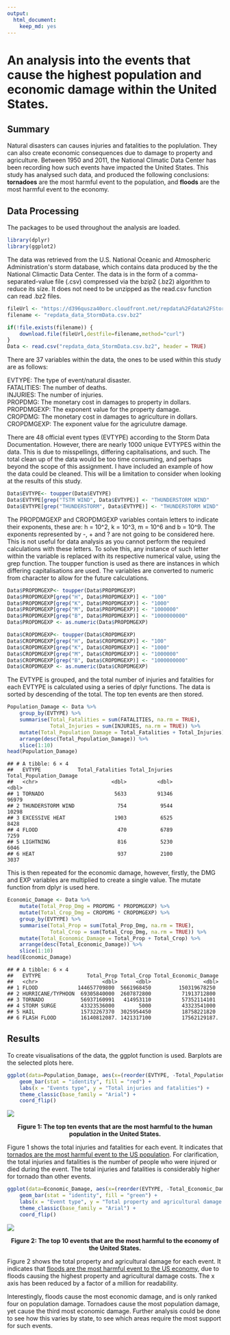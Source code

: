 ```yaml
---
output: 
  html_document: 
    keep_md: yes
---
```

# An analysis into the events that cause the highest population and economic damage within the United States.

## Summary

Natural disasters can causes injuries and fatalities to the poplulation. They can also create economic consequences due to damage to property and agriculture. Between 1950 and 2011, the National Climatic Data Center has been recording how such events have impacted the United States. This study has analysed such data, and produced the following conclusions: <b>tornadoes</b> are the most harmful event to the population, and <b>floods</b> are the most harmful event to the economy. 


## Data Processing

The packages to be used throughout the analysis are loaded. 


```r
library(dplyr)
library(ggplot2)
```

The data was retrieved from the U.S. National Oceanic and Atmospheric Administration's storm database, which contains data produced by the the National Climactic Data Center. The data is in the form of a comma-separated-value file (.csv) compressed via the bzip2 (.bz2) algorithm to reduce its size. It does not need to be unzipped as the read.csv function can read .bz2 files. 


```r
fileUrl <- "https://d396qusza40orc.cloudfront.net/repdata%2Fdata%2FStormData.csv.bz2"
filename <- "repdata_data_StormData.csv.bz2"

if(!file.exists(filename)) {
    download.file(fileUrl,destfile=filename,method="curl")
}
Data <- read.csv("repdata_data_StormData.csv.bz2", header = TRUE)
```

There are 37 variables within the data, the ones to be used within this study are as follows:

<p>EVTYPE: The type of event/natural disaster. <br>
FATALITIES: The number of deaths. <br>
INJURIES: The number of injuries. <br>
PROPDMG: The monetary cost in damages to property in dollars. <br>
PROPDMGEXP: The exponent value for the property damage. <br>
CROPDMG: The monetary cost in damages to agriculture in dollars. <br>
CROPDMGEXP: The exponent value for the agriculutre damage. <p>

There are 48 official event types (EVTYPE) according to the Storm Data Documentation. However, there are nearly 1000 unique EVTYPES within the data. This is due to misspellings, differing capitalisations, and such. The total clean up of the data would be too time consuming, and perhaps beyond the scope of this assignment. I have included an example of how the data could be cleaned. This will be a limitation to consider when looking at the results of this study.


```r
Data$EVTYPE<- toupper(Data$EVTYPE)
Data$EVTYPE[grep("TSTM WIND", Data$EVTYPE)] <- "THUNDERSTORM WIND"
Data$EVTYPE[grep("THUNDERSTORM", Data$EVTYPE)] <- "THUNDERSTORM WIND"
```

The PROPDMGEXP and CROPDMGEXP variables contain letters to indicate their exponents, these are: h = 10^2, k = 10^3, m = 10^6 and b = 10^9. The exponents represented by -, + and ? are not going to be considered here. This is not useful for data analysis as you cannot perform the required calculations with these letters. To solve this, any instance of such letter within the variable is replaced with its respective numerical value, using the grep function. The toupper function is used as there are instances in which differing capitalisations are used. The variables are converted to numeric from character to allow for the future calculations. 


```r
Data$PROPDMGEXP<- toupper(Data$PROPDMGEXP)
Data$PROPDMGEXP[grep("H", Data$PROPDMGEXP)] <- "100"
Data$PROPDMGEXP[grep("K", Data$PROPDMGEXP)] <- "1000"
Data$PROPDMGEXP[grep("M", Data$PROPDMGEXP)] <- "1000000"
Data$PROPDMGEXP[grep("B", Data$PROPDMGEXP)] <- "1000000000"
Data$PROPDMGEXP <- as.numeric(Data$PROPDMGEXP)

Data$CROPDMGEXP<- toupper(Data$CROPDMGEXP)
Data$CROPDMGEXP[grep("H", Data$CROPDMGEXP)] <- "100"
Data$CROPDMGEXP[grep("K", Data$CROPDMGEXP)] <- "1000"
Data$CROPDMGEXP[grep("M", Data$CROPDMGEXP)] <- "1000000"
Data$CROPDMGEXP[grep("B", Data$CROPDMGEXP)] <- "1000000000"
Data$CROPDMGEXP <- as.numeric(Data$CROPDMGEXP)
```

The EVTYPE is grouped, and the total number of injuries and fatalities for each EVTYPE is calculated using a series of dplyr functions. The data is sorted by descending of the total. The top ten events are then stored.   


```r
Population_Damage <- Data %>% 
    group_by(EVTYPE) %>% 
    summarise(Total_Fatalities = sum(FATALITIES, na.rm = TRUE), 
              Total_Injuries = sum(INJURIES, na.rm = TRUE)) %>%
    mutate(Total_Population_Damage = Total_Fatalities + Total_Injuries) %>% 
    arrange(desc(Total_Population_Damage)) %>% 
    slice(1:10)
head(Population_Damage)
```

```
## # A tibble: 6 × 4
##   EVTYPE            Total_Fatalities Total_Injuries Total_Population_Damage
##   <chr>                        <dbl>          <dbl>                   <dbl>
## 1 TORNADO                       5633          91346                   96979
## 2 THUNDERSTORM WIND              754           9544                   10298
## 3 EXCESSIVE HEAT                1903           6525                    8428
## 4 FLOOD                          470           6789                    7259
## 5 LIGHTNING                      816           5230                    6046
## 6 HEAT                           937           2100                    3037
```

This is then repeated for the economic damage, however, firstly, the DMG and EXP variables are multiplied to create a single value. The mutate function from dplyr is used here. 


```r
Economic_Damage <- Data %>% 
    mutate(Total_Prop_Dmg = PROPDMG * PROPDMGEXP) %>% 
    mutate(Total_Crop_Dmg = CROPDMG * CROPDMGEXP) %>%
    group_by(EVTYPE) %>% 
    summarise(Total_Prop = sum(Total_Prop_Dmg, na.rm = TRUE), 
              Total_Crop = sum(Total_Crop_Dmg, na.rm = TRUE)) %>%
    mutate(Total_Economic_Damage = Total_Prop + Total_Crop) %>% 
    arrange(desc(Total_Economic_Damage)) %>% 
    slice(1:10)
head(Economic_Damage)
```

```
## # A tibble: 6 × 4
##   EVTYPE               Total_Prop Total_Crop Total_Economic_Damage
##   <chr>                     <dbl>      <dbl>                 <dbl>
## 1 FLOOD             144657709800  5661968450         150319678250 
## 2 HURRICANE/TYPHOON  69305840000  2607872800          71913712800 
## 3 TORNADO            56937160991   414953110          57352114101 
## 4 STORM SURGE        43323536000        5000          43323541000 
## 5 HAIL               15732267370  3025954450          18758221820 
## 6 FLASH FLOOD        16140812087. 1421317100          17562129187.
```

## Results 

To create visualisations of the data, the ggplot function is used. Barplots are the selected plots here. 


```r
ggplot(data=Population_Damage, aes(x=(reorder(EVTYPE, -Total_Population_Damage)), y=Total_Population_Damage)) +
    geom_bar(stat = "identity", fill = "red") +
    labs(x = "Events type", y = "Total injuries and fatalities") +
    theme_classic(base_family = "Arial") +
    coord_flip() 
```

![](CourseProject2_files/figure-html/unnamed-chunk-7-1.png)<!-- -->

<center><b>Figure 1: The top ten events that are the most harmful to the human population in the United States.</b></center>

Figure 1 shows the total injuries and fatalities for each event. It indicates that <u>tornados are the most harmful event to the US population</u>. For clarification, the total injuries and fatalities is the number of people who were injured or died during the event. The total injuries and fatalities is considerably higher for tornado than other events.  


```r
ggplot(data=Economic_Damage, aes(x=(reorder(EVTYPE, -Total_Economic_Damage)), y=Total_Economic_Damage/1000000)) +
    geom_bar(stat = "identity", fill = "green") +
    labs(x = "Event type", y = "Total property and agricultural damage costs (millions of $)") +
    theme_classic(base_family = "Arial") +
    coord_flip() 
```

![](CourseProject2_files/figure-html/unnamed-chunk-8-1.png)<!-- -->

<center><b>Figure 2: The top 10 events that are the most harmful to the economy of the United States.</center></b> 

Figure 2 shows the total property and agricultural damage for each event. It indicates that <u>floods are the most harmful event to the US economy</u>, due to floods causing the highest property and agricultural damage costs. The x axis has been reduced by a factor of a million for readability. 

Interestingly, floods cause the most economic damage, and is only ranked four on population damage. Tornadoes cause the most population damage, yet cause the third most economic damage. Further analysis could be done to see how this varies by state, to see which areas require the most support for such events.
